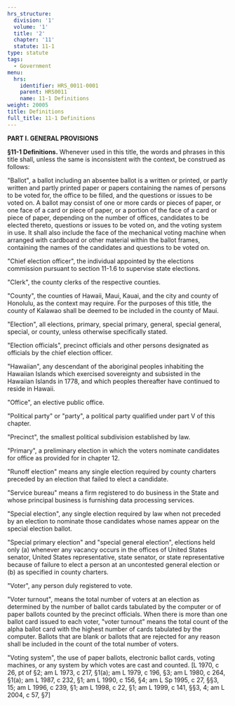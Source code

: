 ```yaml
---
hrs_structure:
  division: '1'
  volume: '1'
  title: '2'
  chapter: '11'
  statute: 11-1
type: statute
tags:
  - Government
menu:
  hrs:
    identifier: HRS_0011-0001
    parent: HRS0011
    name: 11-1 Definitions
weight: 20005
title: Definitions
full_title: 11-1 Definitions
---
```

**PART I. GENERAL PROVISIONS**

**§11-1 Definitions.** Whenever used in this title, the words and phrases in this title shall, unless the same is inconsistent with the context, be construed as follows:

"Ballot", a ballot including an absentee ballot is a written or printed, or partly written and partly printed paper or papers containing the names of persons to be voted for, the office to be filled, and the questions or issues to be voted on. A ballot may consist of one or more cards or pieces of paper, or one face of a card or piece of paper, or a portion of the face of a card or piece of paper, depending on the number of offices, candidates to be elected thereto, questions or issues to be voted on, and the voting system in use. It shall also include the face of the mechanical voting machine when arranged with cardboard or other material within the ballot frames, containing the names of the candidates and questions to be voted on.

"Chief election officer", the individual appointed by the elections commission pursuant to section 11-1.6 to supervise state elections.

"Clerk", the county clerks of the respective counties.

"County", the counties of Hawaii, Maui, Kauai, and the city and county of Honolulu, as the context may require. For the purposes of this title, the county of Kalawao shall be deemed to be included in the county of Maui.

"Election", all elections, primary, special primary, general, special general, special, or county, unless otherwise specifically stated.

"Election officials", precinct officials and other persons designated as officials by the chief election officer.

"Hawaiian", any descendant of the aboriginal peoples inhabiting the Hawaiian Islands which exercised sovereignty and subsisted in the Hawaiian Islands in 1778, and which peoples thereafter have continued to reside in Hawaii.

"Office", an elective public office.

"Political party" or "party", a political party qualified under part V of this chapter.

"Precinct", the smallest political subdivision established by law.

"Primary", a preliminary election in which the voters nominate candidates for office as provided for in chapter 12.

"Runoff election" means any single election required by county charters preceded by an election that failed to elect a candidate.

"Service bureau" means a firm registered to do business in the State and whose principal business is furnishing data processing services.

"Special election", any single election required by law when not preceded by an election to nominate those candidates whose names appear on the special election ballot.

"Special primary election" and "special general election", elections held only (a) whenever any vacancy occurs in the offices of United States senator, United States representative, state senator, or state representative because of failure to elect a person at an uncontested general election or (b) as specified in county charters.

"Voter", any person duly registered to vote.

"Voter turnout", means the total number of voters at an election as determined by the number of ballot cards tabulated by the computer or of paper ballots counted by the precinct officials. When there is more than one ballot card issued to each voter, "voter turnout" means the total count of the alpha ballot card with the highest number of cards tabulated by the computer. Ballots that are blank or ballots that are rejected for any reason shall be included in the count of the total number of voters.

"Voting system", the use of paper ballots, electronic ballot cards, voting machines, or any system by which votes are cast and counted. [L 1970, c 26, pt of §2; am L 1973, c 217, §1(a); am L 1979, c 196, §3; am L 1980, c 264, §1(a); am L 1987, c 232, §1; am L 1990, c 156, §4; am L Sp 1995, c 27, §§3, 15; am L 1996, c 239, §1; am L 1998, c 22, §1; am L 1999, c 141, §§3, 4; am L 2004, c 57, §7]
